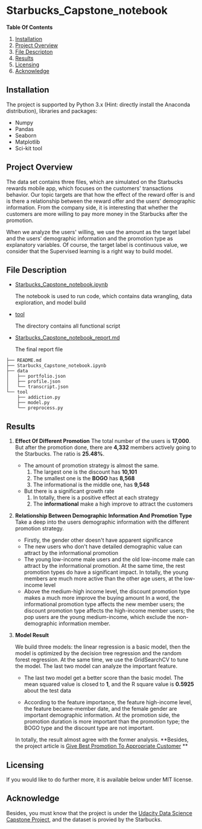 # Starbucks_Capstone_notebook

**Table Of Contents**

1. [Installation](#installation)
2. [Project Overview](#project)
3. [File Descripton](#file)
4. [Results](#results)
5. [Licensing](#licensing)
6. [Acknowledge](#ackowledge)

## Installation<a id="installation"></a>

The project is supported by Python 3.x (Hint: directly install the Anaconda distribution), libraries and packages:

- Numpy
- Pandas
- Seaborn
- Matplotlib
- Sci-kit tool

## Project Overview<a id="project"></a>

The data set contains three files, which are simulated on the Starbucks rewards mobile app, which focuses on the customers' transactions behavior. Our topic targets are that how the effect of the reward offer is and is there a relationship between the reward offer and the users' demographic information. From the company side, it is interesting that whether the customers are more willing to pay more money in the Starbucks after the promotion.

When we analyze the users' willing, we use the amount as the target label and the users' demographic information and the promotion type as explanatory variables. Of course, the target label is continuous value, we consider that the Supervised learning is a right way to build model.

## File Description<a id="file"></a>

* [Starbucks_Capstone_notebook.ipynb](./Starbucks_Capstone_notebook.ipynb)

  The notebook is used to run code, which contains data wrangling, data exploration, and model build

* [tool](./tool)

  The directory contains all functional script

* [Starbucks_Capstone_notebook_report.md](./Starbucks_Capstone_notebook_report.md)

  The final report file

```
├── README.md
├── Starbucks_Capstone_notebook.ipynb
├── data
│   ├── portfolio.json
│   ├── profile.json
│   └── transcript.json
└── tool
    ├── addiction.py
    ├── model.py
    └── preprocess.py
```



## Results <a id="results"></a>

1. **Effect Of Different Promotion**
   The total number of the users is **17,000**. But after the promotion done, there are **4,332** members actively going to the Starbucks. The ratio is **25.48%**.

   - The amount of promotion strategy is almost the same.
     1. The largest one is the discount has **10,101**
     2. The smallest one is the **BOGO** has **8,568**
     3. The informational is the middle one, has **9,548**
   - But there is a significant  growth rate
     1. In totally, there is a positive effect at each strategy
     2. The **informational** make a high improve to attract the customers

2. **Relationship Between Demographic Information And Promotion Type**
   Take a deep into the users demographic information with the different promotion strategy.   

   - Firstly, the gender other doesn't have apparent significance
   - The new users who don't have detailed demographic value can attract by the informational promotion
   - The young low-income male users and the old low-income male can attract by the informational promotion. At the same time, the rest promotion types do have a significant impact. In totally, the young members are much more active than the other age users, at the low-income level
   - Above the medium-high income level, the discount promotion type makes a much more improve the buying amount
     In a word, the informational promotion type affects the new member users; the discount promotion type affects the high-income member users; the pop users are the young medium-income, which exclude the non-demographic information member.

3. **Model Result**

   We build three models: the linear regression is a basic model, then the model is optimized by the decision tree regression and the random forest regression. At the same time, we use the GridSearchCV to tune the model. The last two model can analyze the important feature.

   * The last two model get a better score than the basic model. The mean squared value is closed to **1**, and the R square value is **0.5925** about the test data

   * According to the feature importance, the feature high-income level, the feature became-member date, and the female gender are important demographic information. At the promotion side, the promotion duration is more important than the promotion type; the BOGO type and the discount type are not important.

   In totally, the result almost agree with the former analysis. **Besides, the project article is  [Give Best Promotion To Appropriate Customer](https://medium.com/@RayZen/give-best-promotion-to-appropriate-customer-8abb170ca76e) **

## Licensing<a id="licensing"></a>

If you  would like to do further more, it is available below under MIT license. 

## Acknowledge <a id="acknowlege"></a>

Besides, you must know that the project is under the [Udacity Data Science Capstone Project](https://classroom.udacity.com/nanodegrees/nd025/parts/84260e1f-2926-4127-895f-cc4432b05059/modules/80c955ce-72f2-403a-9bf5-cc58636dab9d/lessons/d6285247-6bc0-4783-b118-6f41981b9469/concepts/480e9dc2-4726-4582-81d7-3b8e6a863450), and the dataset is provied by the Starbucks.
